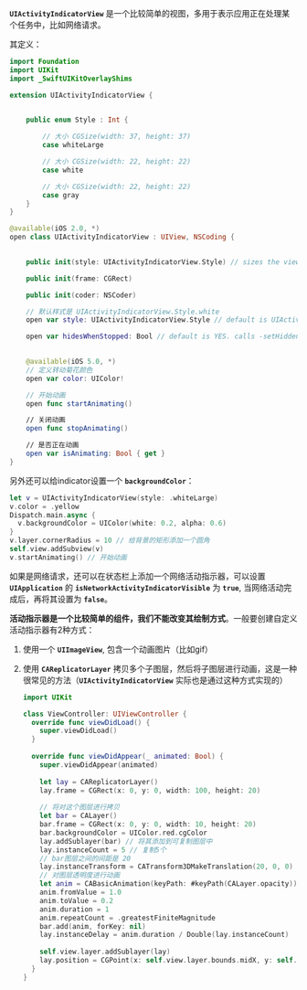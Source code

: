 **`UIActivityIndicatorView`** 是一个比较简单的视图，多用于表示应用正在处理某个任务中，比如网络请求。

其定义：

```swift
import Foundation
import UIKit
import _SwiftUIKitOverlayShims

extension UIActivityIndicatorView {

    
    public enum Style : Int {

        // 大小 CGSize(width: 37, height: 37)
        case whiteLarge

        // 大小 CGSize(width: 22, height: 22)
        case white

      	// 大小 CGSize(width: 22, height: 22)
        case gray
    }
}

@available(iOS 2.0, *)
open class UIActivityIndicatorView : UIView, NSCoding {

    
    public init(style: UIActivityIndicatorView.Style) // sizes the view according to the style

    public init(frame: CGRect)

    public init(coder: NSCoder)

    // 默认样式是 UIActivityIndicatorView.Style.white
    open var style: UIActivityIndicatorView.Style // default is UIActivityIndicatorViewStyleWhite

    open var hidesWhenStopped: Bool // default is YES. calls -setHidden when animating gets set to NO

    
    @available(iOS 5.0, *)
    // 定义转动菊花颜色
    open var color: UIColor!

    // 开始动画
    open func startAnimating()

    // 关闭动画
    open func stopAnimating()

    // 是否正在动画
    open var isAnimating: Bool { get }
}

```

另外还可以给indicator设置一个 **`backgroundColor`**：

```swift
let v = UIActivityIndicatorView(style: .whiteLarge)
v.color = .yellow
Dispatch.main.async {
  v.backgroundColor = UIColor(white: 0.2, alpha: 0.6)
}
v.layer.cornerRadius = 10 // 给背景的矩形添加一个圆角
self.view.addSubview(v)
v.startAnimating() // 开始动画
```



如果是网络请求，还可以在状态栏上添加一个网络活动指示器，可以设置 **`UIApplication`** 的 **`isNetworkActivityIndicatorVisible`** 为 **`true`**, 当网络活动完成后，再将其设置为 **`false`**。



**活动指示器是一个比较简单的组件，我们不能改变其绘制方式**。一般要创建自定义活动指示器有2种方式：

1. 使用一个 **`UIImageView`**, 包含一个动画图片（比如gif）

2. 使用 **`CAReplicatorLayer`** 拷贝多个子图层，然后将子图层进行动画，这是一种很常见的方法（**`UIActivityIndicatorView`** 实际也是通过这种方式实现的）

   ```swift
   import UIKit
   
   class ViewController: UIViewController {
     override func viewDidLoad() {
       super.viewDidLoad()
     }
     
     override func viewDidAppear(_ animated: Bool) {
       super.viewDidAppear(animated)
       
       let lay = CAReplicatorLayer()
       lay.frame = CGRect(x: 0, y: 0, width: 100, height: 20)
       
       // 将对这个图层进行拷贝
       let bar = CALayer()
       bar.frame = CGRect(x: 0, y: 0, width: 10, height: 20)
       bar.backgroundColor = UIColor.red.cgColor
       lay.addSublayer(bar) // 将其添加到可复制图层中
       lay.instanceCount = 5 // 复制5个
       // bar图层之间的间距是 20
       lay.instanceTransform = CATransform3DMakeTranslation(20, 0, 0)
       // 对图层透明度进行动画
       let anim = CABasicAnimation(keyPath: #keyPath(CALayer.opacity))
       anim.fromValue = 1.0
       anim.toValue = 0.2
       anim.duration = 1
       anim.repeatCount = .greatestFiniteMagnitude
       bar.add(anim, forKey: nil)
       lay.instanceDelay = anim.duration / Double(lay.instanceCount)
       
       self.view.layer.addSublayer(lay)
       lay.position = CGPoint(x: self.view.layer.bounds.midX, y: self.view.layer.bounds.midY)
     }
   }
   ```


